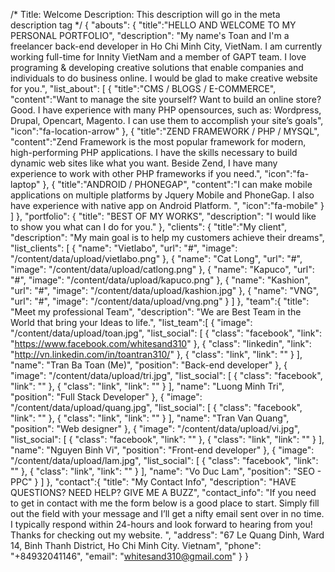 /*
Title: Welcome
Description: This description will go in the meta description tag
*/
{
    "abouts": {
        "title":"HELLO AND WELCOME TO MY PERSONAL PORTFOLIO",
        "description": "My name's Toan and I'm a freelancer back-end developer in Ho Chi Minh City, VietNam. I am currently working full-time for Innity VietNam and a member of GAPT team. I love programing & developing creative solutions that enable companies and individuals to do business online. I would be glad to make creative website for you.",
        "list_about": [
            {
                "title":"CMS / BLOGS / E-COMMERCE",
                "content":"Want to manage the site yourself? Want to build an online store? Good. I have experience with many PHP opensources, such as: Wordpress, Drupal, Opencart, Magento. I can use them to accomplish your site’s goals",
                "icon":"fa-location-arrow"
            },
            {
                "title":"ZEND FRAMEWORK / PHP / MYSQL",
                "content":"Zend Framework is the most popular framework for modern, high-performing PHP applications. I have the skills necessary to build dynamic web sites like what you want. Beside Zend, I have many experience to work with other PHP frameworks if you need.",
                "icon":"fa-laptop"
            },
            {
                "title":"ANDROID / PHONEGAP",
                "content":"I can make mobile applications on multiple platforms by Jquery Mobile and PhoneGap. I also have experience with native app on Android Platform. ",
                "icon":"fa-mobile"
            }
        ]
    },
    "portfolio": {
        "title": "BEST OF MY WORKS",
        "description": "I would like to show you what can I do for you."
    },
    "clients": {
        "title":"My client",
        "description": "My main goal is to help my customers achieve their dreams",
        "list_clients": [
            {
                "name": "Vietlabo",
                "url": "#",
                "image": "/content/data/upload/vietlabo.png"
            },
            {
                "name": "Cat Long",
                "url": "#",
                "image": "/content/data/upload/catlong.png"
            },
            {
                "name": "Kapuco",
                "url": "#",
                "image": "/content/data/upload/kapuco.png"
            },
            {
                "name": "Kashion",
                "url": "#",
                "image": "/content/data/upload/kashion.jpg"
            },
            {
             "name": "VNG",
             "url": "#",
             "image": "/content/data/upload/vng.png"
            }
        ]
    },
    "team":{
        "title": "Meet my professional Team",
        "description": "We are Best Team in the World that bring your Ideas to life.",
        "list_team":[
            {
                "image": "/content/data/upload/toan.jpg",
                "list_social": [
                    {
                        "class": "facebook",
                        "link": "https://www.facebook.com/whitesand310"
                    },
                    {
                        "class": "linkedin",
                        "link": "http://vn.linkedin.com/in/toantran310/"
                    },
                    {
                        "class": "link",
                        "link": ""
                    }
                ],
                "name": "Tran Ba Toan (Me)",
                "position": "Back-end developer"
            },
            {
                "image": "/content/data/upload/tri.jpg",
                "list_social": [
                    {
                        "class": "facebook",
                        "link": ""
                    },
                    {
                        "class": "link",
                        "link": ""
                    }
                ],
                "name": "Luong Minh Tri",
                "position": "Full Stack Developer"
            },
            {
                "image": "/content/data/upload/quang.jpg",
                "list_social": [
                    {
                        "class": "facebook",
                        "link": ""
                    },
                    {
                        "class": "link",
                        "link": ""
                    }
                ],
                "name": "Tran Van Quang",
                "position": "Web designer"
            },
            {
                "image": "/content/data/upload/vi.jpg",
                "list_social": [
                    {
                        "class": "facebook",
                        "link": ""
                    },
                    {
                        "class": "link",
                        "link": ""
                    }
                ],
                "name": "Nguyen Binh Vi",
                "position": "Front-end developer"
            },
            {
                "image": "/content/data/upload/lam.jpg",
                "list_social": [
                    {
                        "class": "facebook",
                        "link": ""
                    },
                    {
                        "class": "link",
                        "link": ""
                    }
                ],
                "name": "Vo Duc Lam",
                "position": "SEO - PPC"
            }
        ]
    },
    "contact":{
        "title": "My Contact Info",
        "description": "HAVE QUESTIONS? NEED HELP? GIVE ME A BUZZ",
        "contact_info": "If you need to get in contact with me the form below is a good place to start. Simply fill out the field with your message and I’ll get a nifty email sent over in no time. I typically respond within 24-hours and look forward to hearing from you! Thanks for checking out my website. ",
        "address": "67 Le Quang Dinh, Ward 14, Binh Thanh District, Ho Chi Minh City. Vietnam",
        "phone": "+84932041146",
        "email": "whitesand310@gmail.com"
    }
}